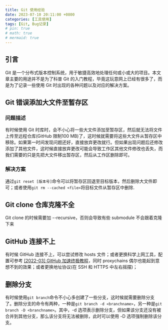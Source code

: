 ```yaml
---
title: Git 使用经验
date: 2023-07-10 20:11:00 +0800
categories: [工具使用]
tags: [Git, Bug记录]
# pin: true
# math: true
# mermaid: true
---
```


## 引言

Git 是一个分布式版本控制系统，用于敏捷高效地处理任何或小或大的项目。本文章主要的用途并不是为了科普 Git 的入门教程，毕竟这玩意网上已经有很多了，而是为了记录一些使用 Git 时出现的各种问题以及对应的解决方案。

## Git 错误添加大文件至暂存区

### 问题描述

有时候使用 Git 时库时，会不小心将一些大文件添加至暂存区，然后就无法将文件上传至远程仓库(GitHub 限制100 MB)了，这时候就需要将这些大文件从暂存区中移除。如果第一时间发现问题还好，直接放弃更改就行。但如果出现问题后还修改添加了其他文件，这时候直接放弃更改可能会导致工作区其他文件修改也丢失，而我们需要的只是先把大文件移出暂存区，然后从工作区删除即可。

### 解决方案

通过`git reset [版本号]`命令可以将暂存区回退至目标版本，然后删除大文件即可；或者使用`git rm --cached <file>`将目标文件从暂存区中删除.

## Git clone 仓库克隆不全

Git clone 的时候需要加 --recursive，否则会导致有些 submodule 不会跟着克隆下来

## GitHub 连接不上

有时候 GitHub 连接不上，可以尝试修改 hosts 文件；或者更换科学上网工具，配置可参考 [[2022-03] GitHub 加速终极教程](https://v2ex.com/t/843383)，同时 proxychains 偶尔也能起到意想不到的效果；或者更换地址协议(在 SSH 和 HTTPS 中左右摇摆)；


## 删除分支

有时候使用`git branch`命令不小心多创建了一些分支，这时候就需要删除分支了。删除分支的命令有两种，一种是`git branch -d <branchname>`，另一种是`git branch -D <branchname>`。其中，-d 选项表示删除分支，但如果该分支还没有被合并到其他分支，那么该分支将无法被删除，此时可以使用 -D 选项强制删除该分支。